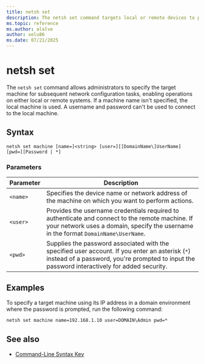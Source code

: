 ```yaml
---
title: netsh set
description: The netsh set command targets local or remote devices to perform network configuration tasks in Windows.
ms.topic: reference
ms.author: alalve
author: xelu86
ms.date: 07/21/2025
---
```


# netsh set

The `netsh set` command allows administrators to specify the target machine for subsequent network configuration tasks, enabling operations on either local or remote systems. If a machine name isn't specified, the local machine is used. A username and password can't be used to connect to the local machine.

## Syntax

```
netsh set machine [name=]<string> [user=][[DomainName\]UserName] [pwd=][Password | *]
```

### Parameters

| Parameter | Description |
|--|--|
| `<name>` | Specifies the device name or network address of the machine on which you want to perform actions. |
| `<user>` | Provides the username credentials required to authenticate and connect to the remote machine. If your network uses a domain, specify the username in the format `DomainName\UserName`. |
| `<pwd>` | Supplies the password associated with the specified user account. If you enter an asterisk (`*`) instead of a password, you're prompted to input the password interactively for added security. |

## Examples

To specify a target machine using its IP address in a domain environment where the password is prompted, run the following command:

```cmd
netsh set machine name=192.168.1.10 user=DOMAIN\Admin pwd=*
```

## See also

- [Command-Line Syntax Key](command-line-syntax-key.md)
